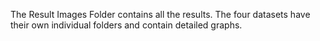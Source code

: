 The Result Images Folder contains all the results.
The four datasets have their own individual folders and contain detailed graphs.
